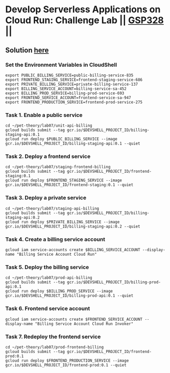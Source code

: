 # Develop Serverless Applications on Cloud Run: Challenge Lab || [GSP328](https://www.cloudskillsboost.google/focuses/14744?parent=catalog) ||

##  Solution [here]()

###  Set the Environment Variables in CloudShell ###

```
export PUBLIC_BILLING_SERVICE=public-billing-service-835
export FRONTEND_STAGING_SERVICE=frontend-staging-service-686
export PRIVATE_BILLING_SERVICE=private-billing-service-137
export BILLING_SERVICE_ACCOUNT=billing-service-sa-452
export BILLING_PROD_SERVICE=billing-prod-service-693
export FRONTEND_SERVICE_ACCOUNT=frontend-service-sa-947
export FRONTEND_PRODUCTION_SERVICE=frontend-prod-service-275
```
### Task 1. Enable a public service ###
```
cd ~/pet-theory/lab07/unit-api-billing
gcloud builds submit --tag gcr.io/$DEVSHELL_PROJECT_ID/billing-staging-api:0.1
gcloud run deploy $PUBLIC_BILLING_SERVICE --image gcr.io/$DEVSHELL_PROJECT_ID/billing-staging-api:0.1 --quiet
```

### Task 2. Deploy a frontend service ###
```
cd ~/pet-theory/lab07/staging-frontend-billing
gcloud builds submit --tag gcr.io/$DEVSHELL_PROJECT_ID/frontend-staging:0.1
gcloud run deploy $FRONTEND_STAGING_SERVICE --image gcr.io/$DEVSHELL_PROJECT_ID/frontend-staging:0.1 --quiet
```
### Task 3. Deploy a private service ###
```
cd ~/pet-theory/lab07/staging-api-billing
gcloud builds submit --tag gcr.io/$DEVSHELL_PROJECT_ID/billing-staging-api:0.2
gcloud run deploy $PRIVATE_BILLING_SERVICE --image gcr.io/$DEVSHELL_PROJECT_ID/billing-staging-api:0.2 --quiet
```
### Task 4. Create a billing service account ###
```
gcloud iam service-accounts create $BILLING_SERVICE_ACCOUNT --display-name "Billing Service Account Cloud Run"
```
### Task 5. Deploy the billing service ###
```
cd ~/pet-theory/lab07/prod-api-billing
gcloud builds submit --tag gcr.io/$DEVSHELL_PROJECT_ID/billing-prod-api:0.1
gcloud run deploy $BILLING_PROD_SERVICE --image gcr.io/$DEVSHELL_PROJECT_ID/billing-prod-api:0.1 --quiet
```
### Task 6. Frontend service account ###
```
gcloud iam service-accounts create $FRONTEND_SERVICE_ACCOUNT --display-name "Billing Service Account Cloud Run Invoker"
```
### Task 7. Redeploy the frontend service ###
```
cd ~/pet-theory/lab07/prod-frontend-billing
gcloud builds submit --tag gcr.io/$DEVSHELL_PROJECT_ID/frontend-prod:0.1
gcloud run deploy $FRONTEND_PRODUCTION_SERVICE --image gcr.io/$DEVSHELL_PROJECT_ID/frontend-prod:0.1 --quiet
```
